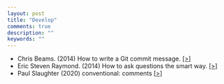 ```yaml
---
layout: post
title: "Develop"
comments: true
description: ""
keywords: ""
---
```


- Chris Beams. (2014) How to write a Git commit message. [[>]](https://chris.beams.io/posts/git-commit/)
- Eric Steven Raymond. (2014) How to ask questions the smart way. [[>]](http://catb.org/~esr/faqs/smart-questions.html)
- Paul Slaughter (2020) conventional: comments [[>]](https://conventionalcomments.org/)